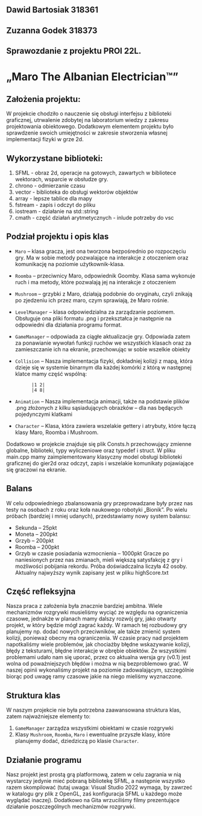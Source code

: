 ## Dawid Bartosiak 318361
## Zuzanna Godek 318373
## Sprawozdanie z projektu PROI 22L.
# „Maro The Albanian Electrician™”
## Założenia projektu:
W projekcie chodziło o nauczenie się obsługi interfejsu z biblioteki graficznej, utrwalenie zdobytej na laboratorium wiedzy z zakresu projektowania obiektowego. Dodatkowym elementem projektu było sprawdzenie swoich umiejętności w zakresie stworzenia własnej implementacji fizyki w grze 2d.
## Wykorzystane biblioteki:
1. SFML - obraz 2d, operacje na gotowych, zawartych w bibliotece
wektorach, wsparcie w obsłudze gry.
2. chrono - odmierzanie czasu
3. vector - biblioteka do obsługi wektorów objektów
4. array - lepsze tablice dla mapy
5. fstream - zapis i odczyt do pliku
6. iostream - działanie na std::string
7. cmath - część działań arytmetycznych - inlude potrzeby do vsc
## Podział projektu i opis klas
- `Maro` – klasa gracza, jest ona tworzona bezpośrednio po
rozpoczęciu gry. Ma w sobie metody pozwalające na interakcje z
otoczeniem oraz komunikację na poziomie użytkownik-klasa.
- `Roomba` – przeciwnicy Maro, odpowiednik Goomby. Klasa sama
wykonuje ruch i ma metody, które pozwalają jej na interakcje z
otoczeniem
- `Mushroom` – grzybki z Maro, działają podobnie do oryginału,
czyli znikają po zjedzeniu ich przez maro, czym sprawiają, że
Maro rośnie.
- `LevelManager` – klasa odpowiedzialna za zarządzanie poziomem.
Obsługuje ona pliki formatu .png i przekształca je następnie na
odpowiedni dla działania programu format.
- `GameManager` – odpowiada za ciągłe aktualizacje gry.
Odpowiada zatem za ponawianie wywołań funkcji ruchów we
wszystkich klasach oraz za zamieszczanie ich na ekranie,
przechowując w sobie wszelkie obiekty
- `Collision` – Nasza implementacja fizyki, dokładniej kolizji z
mapą, która dzieje się w systemie binarnym dla każdej komórki z
którą w następnej klatce mamy część wspólną:

            |1 2|
            |4 8|

- `Animation` – Nasza implementacja animacji, także na podstawie
plików .png złożonych z kilku sąsiadujących obrazków – dla nas
będących pojedynczymi klatkami
- `Character` – Klasa, która zawiera wszelakie gettery i atrybuty,
które łączą klasy Maro, Roomba i Mushroom.

Dodatkowo w projekcie znajduje się plik Consts.h przechowujący
zmienne globalne, biblioteki, typy wyliczeniowe oraz typedef i
struct. W pliku main.cpp mamy zaimplementowany klasyczny
model obsługi biblioteki graficznej do gier2d oraz odczyt, zapis i
wszelakie komunikaty pojawiające się graczowi na ekranie.
## Balans
W celu odpowiedniego zbalansowania gry przeprowadzane były
przez nas testy na osobach z roku oraz koła naukowego robotyki
„Bionik”. Po wielu próbach (bardziej i mniej udanych),
przedstawiamy nowy system balansu:
- Sekunda – 25pkt
- Moneta – 200pkt
- Grzyb – 200pkt
- Roomba – 200pkt
- Grzyb w czasie posiadania wzmocnienia – 1000pkt
Gracze po naniesionych przez nas zmianach, mieli większą
satysfakcję z gry i możliwości pobijania rekordu. Próba
doświadczalna liczyła 42 osoby. Aktualny najwyższy wynik
zapisany jest w pliku highScore.txt
## Część refleksyjna
Nasza praca z założenia była znacznie bardziej ambitna. Wiele
mechanizmów rozgrywki musieliśmy wyciąć ze względu na
ograniczenia czasowe, jednakże w planach mamy dalszy rozwój gry,
jako otwarty projekt, w który będzie mógł zagrać każdy. W ramach tej
rozbudowy gry planujemy np. dodać nowych przeciwników, ale także zmienić
system kolizji, ponieważ obecny ma ograniczenia. W czasie
pracy nad projektem napotkaliśmy wiele problemów, jak chociażby
błędne wskazywanie kolizji, błędy z teksturami, błędne interakcje w
obrębie obiektów. Ze wszystkimi problemami udało nam się uporać,
przez co aktualna wersja gry (v0.1) jest wolna od poważniejszych
błędów i można w nią bezproblemowo grać. W naszej opinii
wykonaliśmy projekt na poziomie zadowalającym, szczególnie
biorąc pod uwagę ramy czasowe jakie na niego mieliśmy
wyznaczone.
## Struktura klas
W naszym projekcie nie była potrzebna zaawansowana struktura
klas, zatem najważniejsze elementy to:
1. `GameManager` zarządza wszystkimi obiektami w czasie
rozgrywki
2. Klasy `Mushroom`, `Roomba`, `Maro` i ewentualne przyszłe
klasy, które planujemy dodać, dziedziczą po klasie
`Character`.
## Działanie programu
Nasz projekt jest prostą grą platformową, zatem w celu
zagrania w nią wystarczy jedynie mieć pobraną bibliotekę SFML, a
następnie wszystko razem skompilować (tutaj uwaga: Visual Studio
2022 wymaga, by zawrzeć w katalogu gry plik z OpenGL, zaś
konfiguracja SFML u każdego może wyglądać inaczej).
Dodatkowo na Gita wrzuciliśmy filmy prezentujące działanie
poszczególnych mechanizmów rozgrywki.
